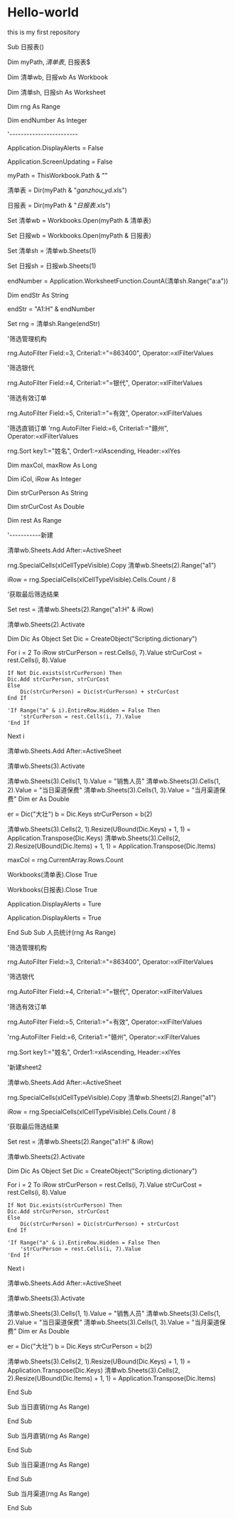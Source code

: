 # Hello-world
this is my first repository

Sub 日报表()

Dim myPath$, 清单表$, 日报表$

Dim 清单wb, 日报wb As Workbook

Dim 清单sh, 日报sh As Worksheet

Dim rng As Range

Dim endNumber As Integer


'------------------------

Application.DisplayAlerts = False

Application.ScreenUpdating = False

myPath = ThisWorkbook.Path & "\"

清单表 = Dir(myPath & "*ganzhou_yd*.xls")

日报表 = Dir(myPath & "*日报表*.xls")

Set 清单wb = Workbooks.Open(myPath & 清单表)

Set 日报wb = Workbooks.Open(myPath & 日报表)

Set 清单sh = 清单wb.Sheets(1)

Set 日报sh = 日报wb.Sheets(1)


endNumber = Application.WorksheetFunction.CountA(清单sh.Range("a:a"))

Dim endStr As String

endStr = "A1:H" & endNumber


Set rng = 清单sh.Range(endStr)



'筛选管理机构

rng.AutoFilter Field:=3, Criteria1:="=863400", Operator:=xlFilterValues


'筛选银代

rng.AutoFilter Field:=4, Criteria1:="=银代", Operator:=xlFilterValues

'筛选有效订单

rng.AutoFilter Field:=5, Criteria1:="=有效", Operator:=xlFilterValues

'筛选直销订单
'rng.AutoFilter Field:=6, Criteria1:="赣州", Operator:=xlFilterValues

rng.Sort key1:="姓名", Order1:=xlAscending, Header:=xlYes

Dim maxCol, maxRow As Long

Dim iCol, iRow As Integer

Dim strCurPerson As String

Dim strCurCost As Double

Dim rest As Range

'-----------新建

清单wb.Sheets.Add After:=ActiveSheet


rng.SpecialCells(xlCellTypeVisible).Copy 清单wb.Sheets(2).Range("a1")

iRow = rng.SpecialCells(xlCellTypeVisible).Cells.Count / 8

'获取最后筛选结果

Set rest = 清单wb.Sheets(2).Range("a1:H" & iRow)

清单wb.Sheets(2).Activate

Dim Dic As Object
Set Dic = CreateObject("Scripting.dictionary")

For i = 2 To iRow
    strCurPerson = rest.Cells(i, 7).Value
    strCurCost = rest.Cells(i, 8).Value
    
    If Not Dic.exists(strCurPerson) Then
    Dic.Add strCurPerson, strCurCost
    Else
        Dic(strCurPerson) = Dic(strCurPerson) + strCurCost
    End If
    
    'If Range("a" & i).EntireRow.Hidden = False Then
        'strCurPerson = rest.Cells(i, 7).Value
    'End If
Next i

清单wb.Sheets.Add After:=ActiveSheet

清单wb.Sheets(3).Activate

清单wb.Sheets(3).Cells(1, 1).Value = "销售人员"
清单wb.Sheets(3).Cells(1, 2).Value = "当日渠道保费"
清单wb.Sheets(3).Cells(1, 3).Value = "当月渠道保费"
Dim er As Double

er = Dic("大壮")
b = Dic.Keys
strCurPerson = b(2)

清单wb.Sheets(3).Cells(2, 1).Resize(UBound(Dic.Keys) + 1, 1) = Application.Transpose(Dic.Keys)
清单wb.Sheets(3).Cells(2, 2).Resize(UBound(Dic.Items) + 1, 1) = Application.Transpose(Dic.Items)

maxCol = rng.CurrentArray.Rows.Count


Workbooks(清单表).Close True

Workbooks(日报表).Close True


Application.DisplayAlerts = Ture

Application.DisplayAlerts = True

End Sub
Sub 人员统计(rng As Range)

'筛选管理机构

rng.AutoFilter Field:=3, Criteria1:="=863400", Operator:=xlFilterValues


'筛选银代

rng.AutoFilter Field:=4, Criteria1:="=银代", Operator:=xlFilterValues

'筛选有效订单

rng.AutoFilter Field:=5, Criteria1:="=有效", Operator:=xlFilterValues
    
    
'rng.AutoFilter Field:=6, Criteria1:="赣州", Operator:=xlFilterValues

rng.Sort key1:="姓名", Order1:=xlAscending, Header:=xlYes

'新建sheet2

清单wb.Sheets.Add After:=ActiveSheet

rng.SpecialCells(xlCellTypeVisible).Copy 清单wb.Sheets(2).Range("a1")

iRow = rng.SpecialCells(xlCellTypeVisible).Cells.Count / 8

'获取最后筛选结果

Set rest = 清单wb.Sheets(2).Range("a1:H" & iRow)

清单wb.Sheets(2).Activate

Dim Dic As Object
Set Dic = CreateObject("Scripting.dictionary")

For i = 2 To iRow
    strCurPerson = rest.Cells(i, 7).Value
    strCurCost = rest.Cells(i, 8).Value
    
    If Not Dic.exists(strCurPerson) Then
    Dic.Add strCurPerson, strCurCost
    Else
        Dic(strCurPerson) = Dic(strCurPerson) + strCurCost
    End If
    
    'If Range("a" & i).EntireRow.Hidden = False Then
        'strCurPerson = rest.Cells(i, 7).Value
    'End If
Next i

清单wb.Sheets.Add After:=ActiveSheet

清单wb.Sheets(3).Activate

清单wb.Sheets(3).Cells(1, 1).Value = "销售人员"
清单wb.Sheets(3).Cells(1, 2).Value = "当日渠道保费"
清单wb.Sheets(3).Cells(1, 3).Value = "当月渠道保费"
Dim er As Double

er = Dic("大壮")
b = Dic.Keys
strCurPerson = b(2)

清单wb.Sheets(3).Cells(2, 1).Resize(UBound(Dic.Keys) + 1, 1) = Application.Transpose(Dic.Keys)
清单wb.Sheets(3).Cells(2, 2).Resize(UBound(Dic.Items) + 1, 1) = Application.Transpose(Dic.Items)


End Sub

Sub 当日直销(rng As Range)



End Sub

Sub 当月直销(rng As Range)



End Sub

Sub 当日渠道(rng As Range)



End Sub

Sub 当月渠道(rng As Range)



End Sub

